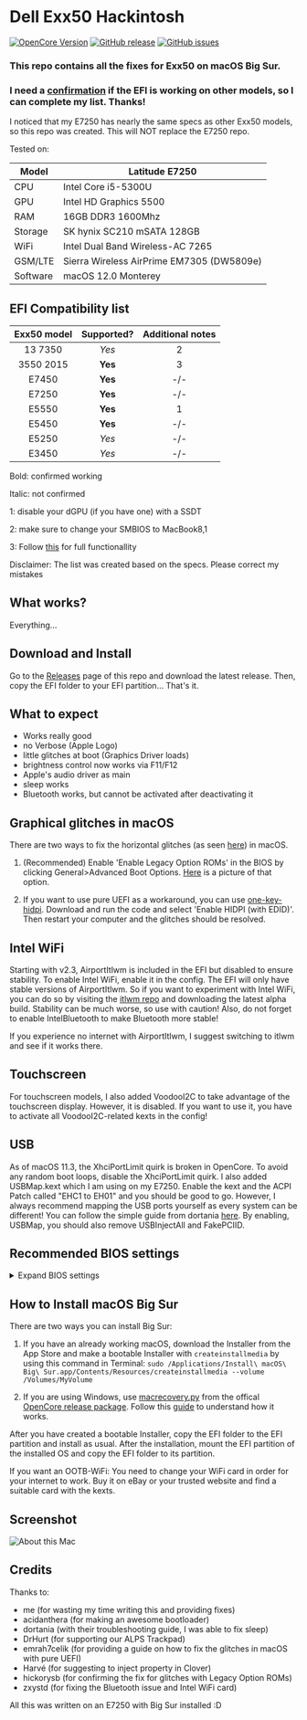 # Dell Exx50 Hackintosh

[![OpenCore Version](https://img.shields.io/badge/OpenCore-0.7.4-green.svg)](https://github.com/SkyrilHD/Dell-Exx50-Hackintosh/)
[![GitHub release](https://img.shields.io/github/tag/SkyrilHD/Dell-Exx50-Hackintosh.svg)](https://github.com/SkyrilHD/Dell-Exx50-Hackintosh/releases/)
[![GitHub issues](https://img.shields.io/github/issues/SkyrilHD/Dell-Exx50-Hackintosh.svg)](https://github.com/SkyrilHD/Dell-Exx50-Hackintosh/issues/)

### This repo contains all the fixes for Exx50 on macOS Big Sur.

### I need a [confirmation](https://github.com/SkyrilHD/Dell-Exx50-Hackintosh/discussions/2) if the EFI is working on other models, so I can complete my list. Thanks!

I noticed that my E7250 has nearly the same specs as other Exx50 models, so this repo was created. This will NOT replace the E7250 repo.

Tested on:

Model | Latitude E7250
------------- | ---------------
CPU | Intel Core i5-5300U
GPU | Intel HD Graphics 5500
RAM | 16GB DDR3 1600Mhz
Storage | SK hynix SC210 mSATA 128GB
WiFi | Intel Dual Band Wireless-AC 7265
GSM/LTE | Sierra Wireless AirPrime EM7305 (DW5809e)
Software | macOS 12.0 Monterey

## EFI Compatibility list

Exx50 model | Supported? | Additional notes
:----------: | :----------: | :----------:
13 7350 | _Yes_ | 2
3550 2015 | **Yes** | 3
E7450 | **Yes** | -/-
E7250 | **Yes** | -/-
E5550 | **Yes** | 1
E5450 | **Yes** | -/-
E5250 | _Yes_ | -/-
E3450 | _Yes_ | -/-

Bold: confirmed working

Italic: not confirmed

1: disable your dGPU (if you have one) with a SSDT

2: make sure to change your SMBIOS to MacBook8,1

3: Follow [this](https://github.com/SkyrilHD/Dell-Exx50-Hackintosh/issues/19#issuecomment-865314466) for full functionallity 

Disclaimer: The list was created based on the specs. Please correct my mistakes

## What works?

Everything...

## Download and Install

Go to the [Releases](https://github.com/SkyrilHD/Dell-Exx50-Hackintosh/releases/) page of this repo and download the latest release. Then, copy the EFI folder to your EFI partition... That's it.

## What to expect

- Works really good
- no Verbose (Apple Logo)
- little glitches at boot (Graphics Driver loads)
- brightness control now works via F11/F12
- Apple's audio driver as main
- sleep works
- Bluetooth works, but cannot be activated after deactivating it

## Graphical glitches in macOS

There are two ways to fix the horizontal glitches (as seen [here](https://github.com/newyb/Something-useful-of-E7250/blob/main/BUG2%20at%20sign.jpg)) in macOS.

1. (Recommended) Enable 'Enable Legacy Option ROMs' in the BIOS by clicking General>Advanced Boot Options. [Here](https://supportkb.dell.com/img/ka02R000000oLv9QAE/ka02R000000oLv9QAE_en_US_2.jpeg) is a picture of that option.

2. If you want to use pure UEFI as a workaround, you can use [one-key-hidpi](https://github.com/xzhih/one-key-hidpi). Download and run the code and select 'Enable HIDPI (with EDID)'. Then restart your computer and the glitches should be resolved.

## Intel WiFi

Starting with v2.3, AirportItlwm is included in the EFI but disabled to ensure stability. To enable Intel WiFi, enable it in the config. The EFI will only have stable versions of AirportItlwm. So if you want to experiment with Intel WiFi, you can do so by visiting the [itlwm repo](https://github.com/OpenIntelWireless/itlwm) and downloading the latest alpha build. Stability can be much worse, so use with caution! Also, do not forget to enable IntelBluetooth to make Bluetooth more stable!

If you experience no internet with AirportItlwm, I suggest switching to itlwm and see if it works there.

## Touchscreen

For touchscreen models, I also added VoodooI2C to take advantage of the touchscreen display. However, it is disabled. If you want to use it, you have to activate all VoodooI2C-related kexts in the config!

## USB

As of macOS 11.3, the XhciPortLimit quirk is broken in OpenCore. To avoid any random boot loops, disable the XhciPortLimit quirk. I also added USBMap.kext which I am using on my E7250. Enable the kext and the ACPI Patch called "EHC1 to EH01" and you should be good to go. However, I always recommend mapping the USB ports yourself as every system can be different! You can follow the simple guide from dortania [here](https://dortania.github.io/OpenCore-Post-Install/usb/). By enabling, USBMap, you should also remove USBInjectAll and FakePCIID.

## Recommended BIOS settings
<details>
  <summary>Expand BIOS settings</summary>
  
**General:**

* Boot sequence -> Boot List Option: UEFI
        
**System configuration:**
        
* Parallel Port: Disabled
* Serial Port: Disabled
* SATA Operation: AHCI
        
**Security:**

* TPM Security: Off
 
**Secure Boot:**

* Secure Boot: Disabled
  
**Power Management:**

* Wake on LAN/WLAN: Disabled
* USB Wake Support: Off

</details>

## How to Install macOS Big Sur

There are two ways you can install Big Sur:

1. If you have an already working macOS, download the Installer from the App Store and make a bootable Installer with `createinstallmedia` by using this command in Terminal: `sudo /Applications/Install\ macOS\ Big\ Sur.app/Contents/Resources/createinstallmedia --volume /Volumes/MyVolume`

2. If you are using Windows, use [macrecovery.py](https://github.com/acidanthera/OpenCorePkg/tree/master/Utilities/macrecovery) from the offical [OpenCore release package](https://github.com/acidanthera/OpenCorePkg/releases/). Follow this [guide](https://dortania.github.io/OpenCore-Install-Guide/installer-guide/winblows-install.html) to understand how it works.

After you have created a bootable Installer, copy the EFI folder to the EFI partition and install as usual. After the installation, mount the EFI partition of the installed OS and copy the EFI folder to its partition.

If you want an OOTB-WiFi: You need to change your WiFi card in order for your internet to work. Buy it on eBay or your trusted website and find a suitable card with the kexts.

## Screenshot

![About this Mac](https://user-images.githubusercontent.com/28839925/95805006-9d98d000-0d04-11eb-80f5-4d8c385f0cee.png)


## Credits

Thanks to:

- me (for wasting my time writing this and providing fixes)
- acidanthera (for making an awesome bootloader)
- dortania (with their troubleshooting guide, I was able to fix sleep)
- DrHurt (for supporting our ALPS Trackpad)
- emrah7celik (for providing a guide on how to fix the glitches in macOS with pure UEFI)
- Harvé (for suggesting to inject property in Clover)
- hickorysb (for confirming the fix for glitches with Legacy Option ROMs)
- zxystd (for fixing the Bluetooth issue and Intel WiFi card)


All this was written on an E7250 with Big Sur installed :D
